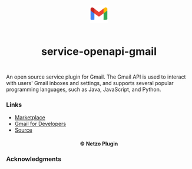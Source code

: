 <div align="center">
  <a href="https://netzo.io" target="_blank" >
    <img height="50" src="https://raw.githubusercontent.com/netzoio/netzo/main/plugins/services/service-openapi-gmail/src/assets/icon.png" style="margin: 12px 0px" />
  </a>

  <h1 style="padding: 6px 0px 24px 0px">service-openapi-gmail</h1>
</div>

An open source service plugin for Gmail. The Gmail API is used to interact with users' Gmail inboxes and settings, and supports several popular programming languages, such as Java, JavaScript, and Python.

### Links

- [Marketplace](https://app.netzo.io/marketplace/service-openapi-gmail)
- [Gmail for Developers](https://developers.google.com/gmail/api)
- [Source](https://api.apis.guru/v2/specs/googleapis.com/gmail/v1/openapi.json)

<div align="center">
  <h4>© Netzo Plugin</h4>
</div>

### Acknowledgments
